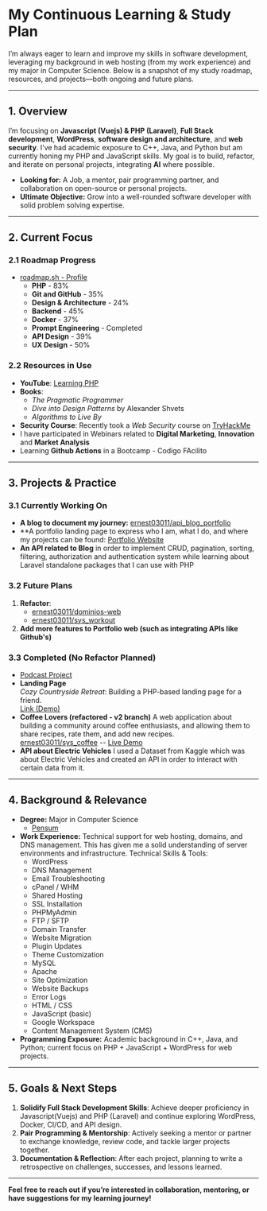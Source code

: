 # My Continuous Learning & Study Plan

I’m always eager to learn and improve my skills in software development, leveraging my background in web hosting (from my work experience) and my major in Computer Science. Below is a snapshot of my study roadmap, resources, and projects—both ongoing and future plans.

---

## 1. Overview

I’m focusing on **Javascript (Vuejs) & PHP (Laravel)**, **Full Stack development**, **WordPress**, **software design and architecture**, and **web security**. I’ve had academic exposure to C++, Java, and Python but am currently honing my PHP and JavaScript skills. My goal is to build, refactor, and iterate on personal projects, integrating **AI** where possible.

- **Looking for:** A Job, a mentor, pair programming partner, and collaboration on open-source or personal projects.
- **Ultimate Objective:** Grow into a well-rounded software developer with solid problem solving expertise.

---

## 2. Current Focus

### 2.1 Roadmap Progress
- [roadmap.sh - Profile](https://roadmap.sh/u/ernest03011)
  - **PHP** - 83%  
  - **Git and GitHub** - 35%  
  - **Design & Architecture** - 24%  
  - **Backend** - 45%  
  - **Docker** - 37%
  - **Prompt Engineering** - Completed
  - **API Design** - 39%
  - **UX Design** - 50%

### 2.2 Resources in Use
- **YouTube**: [Learning PHP](https://www.youtube.com/playlist?list=PLr3d3QYzkw2xabQRUpcZ_IBk9W50M9pe-)
- **Books**:  
  - *The Pragmatic Programmer*  
  - *Dive into Design Patterns* by Alexander Shvets
  - *Algorithms to Live By* 
- **Security Course**: Recently took a *Web Security* course on [TryHackMe](https://tryhackme.com/)
- I have participated in Webinars related to **Digital Marketing**, **Innovation** and **Market Analysis**
- Learning **Github Actions** in a Bootcamp - Codigo FAcilito 

---

## 3. Projects & Practice

### 3.1 Currently Working On
- **A blog to document my journey:** [ernest03011/api_blog_portfolio](https://github.com/ernest03011/api_blog_portfolio)
- **A portfolio landing page to express who I am, what I do, and where my projects can be found: [Portfolio Website](https://manueldjs.online/?utm_source=github&utm_content=learning-plan)
- **An API related to Blog** in order to implement CRUD, pagination, sorting, filtering, authorization and authentication system while learning about Laravel standalone packages that I can use with PHP

 
### 3.2 Future Plans 
1. **Refactor**:  
   - [ernest03011/dominios-web](https://github.com/ernest03011/dominios-web)  
   - [ernest03011/sys_workout](https://github.com/ernest03011/sys_workout/tree/master)
2. **Add more features to Portfolio web (such as integrating APIs like Github's)**  

### 3.3 Completed (No Refactor Planned)
- [Podcast Project](https://pod.manueldjs.online/)
- **Landing Page**  
  *Cozy Countryside Retreat*: Building a PHP-based landing page for a friend.  
  [Link (Demo)](https://hc.manueldjs.online/)
- **Coffee Lovers (refactored - v2 branch)**
  A web application about building a community around coffee enthusiasts, and allowing them to
  share recipes, rate them, and add new recipes.  
 [ernest03011/sys_coffee](https://github.com/ernest03011/sys_coffee) -- [Live Demo](https://cafe.manueldjs.online/)
- **API about Electric Vehicles**
  I used a Dataset from Kaggle which was about Electric Vehicles and created an API in order to interact with certain data from it. 

---

## 4. Background & Relevance

- **Degree:** Major in Computer Science  
  - [Pensum](https://soft.uasd.edu.do/PensumGrado/?periodoV=999999&programa=P-INFO&plan=200820&nivel=GR)  
- **Work Experience:** Technical support for web hosting, domains, and DNS management. This has given me a solid understanding of server environments and infrastructure. Technical Skills & Tools:
    - WordPress
    - DNS Management
    - Email Troubleshooting
    - cPanel / WHM
    - Shared Hosting
    - SSL Installation
    - PHPMyAdmin
    - FTP / SFTP
    - Domain Transfer
    - Website Migration
    - Plugin Updates
    - Theme Customization
    - MySQL
    - Apache
    - Site Optimization
    - Website Backups
    - Error Logs
    - HTML / CSS
    - JavaScript (basic)
    - Google Workspace
    - Content Management System (CMS)    
- **Programming Exposure:** Academic background in C++, Java, and Python; current focus on PHP + JavaScript + WordPress for web projects.

---

## 5. Goals & Next Steps

1. **Solidify Full Stack Development Skills**: Achieve deeper proficiency in Javascript(Vuejs) and PHP (Laravel) and continue exploring WordPress, Docker, CI/CD, and API design.  
2. **Pair Programming & Mentorship**: Actively seeking a mentor or partner to exchange knowledge, review code, and tackle larger projects together.  
3. **Documentation & Reflection**: After each project, planning to write a retrospective on challenges, successes, and lessons learned.

---

**Feel free to reach out if you’re interested in collaboration, mentoring, or have suggestions for my learning journey!**  
